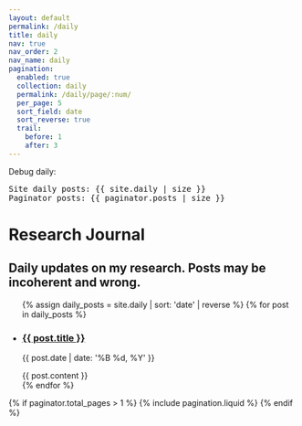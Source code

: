 ```yaml
---
layout: default
permalink: /daily
title: daily
nav: true
nav_order: 2
nav_name: daily
pagination:
  enabled: true
  collection: daily
  permalink: /daily/page/:num/
  per_page: 5
  sort_field: date
  sort_reverse: true
  trail:
    before: 1
    after: 3
---
```


<p>Debug daily:</p>
<pre>
Site daily posts: {{ site.daily | size }}
Paginator posts: {{ paginator.posts | size }}
</pre>

<div class="post">
  <div class="header-bar">
    <h1>Research Journal</h1>
    <h2>Daily updates on my research. Posts may be incoherent and wrong.</h2>
  </div>

  <ul class="post-list">
    {% assign daily_posts = site.daily | sort: 'date' | reverse %}
    {% for post in daily_posts %}
      <li>
        <h3>
          <a class="post-title" href="{{ post.url | relative_url }}">{{ post.title }}</a>
        </h3>
        <p class="post-meta">
          {{ post.date | date: '%B %d, %Y' }}
        </p>
        {{ post.content }}
      </li>
    {% endfor %}
  </ul>

  {% if paginator.total_pages > 1 %}
    {% include pagination.liquid %}
  {% endif %}
</div>

